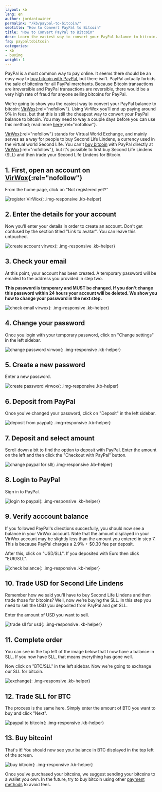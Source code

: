 ```yaml
---
layout: kb
lang: en
author: jordantuwiner
permalink: "/kb/paypal-to-bitcoin/"
seotitle: "How to Convert PayPal to Bitcoin"
title: "How to Convert PayPal to Bitcoin"
desc: Learn the easiest way to convert your PayPal balance to bitcoin.
faq: paypaltobitcoin
categories: 
- kb
- buying
weight: 1
---
```

PayPal is a most common way to pay online. It seems there should be an easy way to [buy bitcoin with PayPal](/en/buy-bitcoin-paypal/), but there isn't. PayPal actually forbids the sale of bitcoins for all PayPal merchants. Because Bitcoin transactions are irreversible and PayPal transactions are reversible, there would be a very high rate of fraud for anyone selling bitcoins for PayPal. 

We're going to show you the easiest way to convert your PayPal balance to bitcoin: [VirWox](http://buybitcoinww.co/bitcoin_virwox){:rel="nofollow"}. Using VirWox you’ll end up paying around 9% in fees, but that this is still the cheapest way to convert your PayPal balance to bitcoin. You may need to way a couple days before you can use this method; read more [here](https://www.virwox.com/help.php#_Levels_and_Limits){:rel="nofollow"}. 

[VirWox](http://buybitcoinww.co/bitcoin_virwox){:rel="nofollow"} stands for Virtual World Exchange, and mainly serves as a way for people to buy Second Life Lindens, a currency used in the virtual world Second Life. You can't [buy bitcoin](/) with PayPal directly at [VirWox](http://buybitcoinww.co/bitcoin_virwox){:rel="nofollow"}, but it's possible to first buy Second Life Lindens (SLL) and then trade your Second Life Lindens for Bitcoin.

## 1. First, open an account on [VirWox](http://buybitcoinww.co/bitcoin_virwox){:rel="nofollow"}

From the home page, click on "Not registered yet?"

![register VirWox][1]{: .img-responsive .kb-helper}

## 2. Enter the details for your account

Now you'll enter your details in order to create an account. Don't get confused by the section titled "Link to avatar". You can leave this untouched.  

![create account virwox][2]{: .img-responsive .kb-helper}

## 3. Check your email

At this point, your account has been created. A temporary password will be emailed to the address you provided in step two. 

**This password is temporary and MUST be changed. If you don't change this password within 24 hours your account will be deleted. We show you how to change your password in the next step.**

![check email virwox][3]{: .img-responsive .kb-helper}

## 4. Change your password

Once you login with your temporary password, click on "Change settings" in the left sidebar. 

![change password virwox][4]{: .img-responsive .kb-helper}

## 5. Create a new password

Enter a new password. 

![create password virwox][5]{: .img-responsive .kb-helper}

## 6. Deposit from PayPal

Once you've changed your password, click on "Deposit" in the left sidebar. 

![deposit from paypal][6]{: .img-responsive .kb-helper}

## 7. Deposit and select amount

Scroll down a bit to find the option to deposit with PayPal. Enter the amount on the left and then click the "Checkout with PayPal" button. 

![change paypal for sll][7]{: .img-responsive .kb-helper}

## 8. Login to PayPal

Sign in to PayPal. 

![login to paypal][8]{: .img-responsive .kb-helper}

## 9. Verify acccount balance

If you followed PayPal's directions succesfully, you should now see a balance in your VirWox account. Note that the amount displayed in your VirWox account may be slightly less than the amount you entered in step 7. This is because PayPal charges a 2.9% + $0.30 fee per deposit. 

After this, click on "USD/SLL". If you deposited with Euro then click "EUR/SLL". 

![check balance][9]{: .img-responsive .kb-helper}

## 10. Trade USD for Second Life Lindens

Remember how we said you'll have to buy Second Life Lindens and then trade those for bitcoins? Well, now we're buying the SLL. In this step you need to sell the USD you deposited from PayPal and get SLL. 

Enter the amount of USD you want to sell. 

![trade sll for usd][10]{: .img-responsive .kb-helper}

## 11. Complete order

You can see in the top left of the image below that I now have a balance in SLL. If you now have SLL, that means everything has gone well. 

Now click on "BTC/SLL" in the left sidebar. Now we're going to exchange our SLL for bitcoin. 

![exchange][11]{: .img-responsive .kb-helper}

## 12. Trade SLL for BTC

The process is the same here. Simply enter the amount of BTC you want to buy and click "Next". 

![paypal to bitcoin][12]{: .img-responsive .kb-helper}

## 13. Buy bitcoin!

That's it! You should now see your balance in BTC displayed in the top left of the screen. 

![buy bitcoin][13]{: .img-responsive .kb-helper}

Once you've purchased your bitcoins, we suggest sending your bitcoins to a wallet you own. In the future, try to buy bitcoin using other [payment methods](/en/payment-methods/) to avoid fees. 

[1]: /img/paypaltobtc/1.png
[2]: /img/paypaltobtc/2.png
[3]: /img/paypaltobtc/3.png
[4]: /img/paypaltobtc/4.png
[5]: /img/paypaltobtc/5.png
[6]: /img/paypaltobtc/6.png
[7]: /img/paypaltobtc/7.png
[8]: /img/paypaltobtc/8.png
[9]: /img/paypaltobtc/9.png
[10]: /img/paypaltobtc/10.png
[11]: /img/paypaltobtc/11.png
[12]: /img/paypaltobtc/12.png
[13]: /img/paypaltobtc/13.png